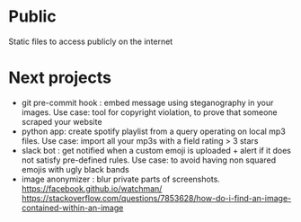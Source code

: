 # Public
Static files to access publicly on the internet

# Next projects

- git pre-commit hook : embed message using steganography in your images. Use case: tool for copyright violation, to prove that someone scraped your website
- python app: create spotify playlist from a query operating on local mp3 files. Use case: import all your mp3s with a field rating > 3 stars
- slack bot : get notified when a custom emoji is uploaded + alert if it does not satisfy pre-defined rules. Use case: to avoid having non squared emojis with ugly black bands
- image anonymizer : blur private parts of screenshots. https://facebook.github.io/watchman/  https://stackoverflow.com/questions/7853628/how-do-i-find-an-image-contained-within-an-image
